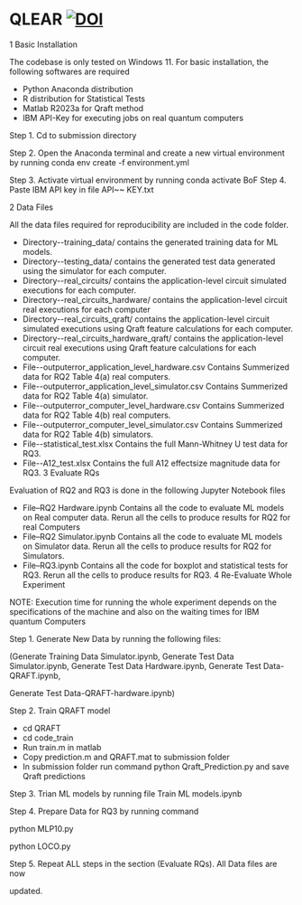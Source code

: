 # QLEAR [![DOI](https://zenodo.org/badge/DOI/10.5281/zenodo.11181417.svg)](https://doi.org/10.5281/zenodo.11181417)

1  Basic Installation

The codebase is only tested on Windows 11. For basic installation, the following softwares are required

- Python Anaconda distribution
- R distribution for Statistical Tests
- Matlab R2023a for Qraft method
- IBM API-Key for executing jobs on real quantum computers

Step 1. Cd to submission directory

Step 2. Open the Anaconda terminal and create a new virtual environment by running conda env create -f environment.yml

Step 3. Activate virtual environment by running conda activate BoF Step 4. Paste IBM API key in file API~~ KEY.txt

2  Data Files

All the data files required for reproducibility are included in the code folder.

- Directory--training_data/ contains the generated training data for ML models.
- Directory--testing_data/ contains the generated test data generated using the simulator for each computer.
- Directory--real_circuits/ contains the application-level circuit simulated executions for each computer.
- Directory--real_circuits_hardware/ contains the application-level circuit real executions for each computer
- Directory--real_circuits_qraft/ contains the application-level circuit simulated executions using Qraft feature calculations for each computer.
- Directory--real_circuits_hardware_qraft/ contains the application-level circuit real executions using Qraft feature calculations for each computer.
- File--outputerror_application_level_hardware.csv Contains Summerized data for RQ2 Table 4(a) real computers.
- File--outputerror_application_level_simulator.csv Contains Summerized data for RQ2 Table 4(a) simulator.
- File--outputerror_computer_level_hardware.csv Contains Summerized data for RQ2 Table 4(b) real computers.
- File--outputerror_computer_level_simulator.csv Contains Summerized data for RQ2 Table 4(b) simulators.
- File--statistical_test.xlsx Contains the full Mann-Whitney U test data for RQ3.
- File--A12_test.xlsx Contains the full A12 effectsize magnitude data for RQ3.
3  Evaluate RQs

Evaluation of RQ2 and RQ3 is done in the following Jupyter Notebook files

- File–RQ2 Hardware.ipynb Contains all the code to evaluate ML models on Real computer data. Rerun all the cells to produce results for RQ2 for real Computers
- File–RQ2 Simulator.ipynb Contains all the code to evaluate ML models on Simulator data. Rerun all the cells to produce results for RQ2 for Simulators.
- File–RQ3.ipynb Contains all the code for boxplot and statistical tests for RQ3. Rerun all the cells to produce results for RQ3.
4  Re-Evaluate Whole Experiment

NOTE: Execution time for running the whole experiment depends on the specifications of the machine and also on the waiting times for IBM quantum Computers

Step 1. Generate New Data by running the following files:

(Generate Training Data Simulator.ipynb, Generate Test Data Simulator.ipynb, Generate Test Data Hardware.ipynb, Generate Test Data-QRAFT.ipynb,

Generate Test Data-QRAFT-hardware.ipynb)

Step 2. Train QRAFT model

- cd QRAFT
- cd code_train
- Run train.m in matlab
- Copy prediction.m and QRAFT.mat to submission folder
- In submission folder run command python Qraft_Prediction.py and save Qraft predictions

Step 3. Trian ML models by running file Train ML models.ipynb

Step 4. Prepare Data for RQ3 by running command

python MLP10.py

python LOCO.py

Step 5. Repeat ALL steps in the section (Evaluate RQs). All Data files are now

updated.
